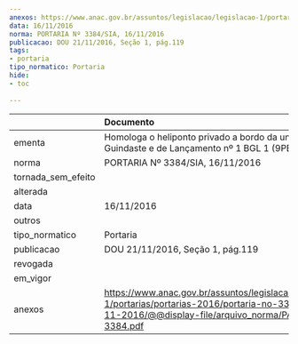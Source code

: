 ```yaml
---
anexos: https://www.anac.gov.br/assuntos/legislacao/legislacao-1/portarias/portarias-2016/portaria-no-3384-sia-16-11-2016/@@display-file/arquivo_norma/PA2016-3384.pdf
data: 16/11/2016
norma: PORTARIA Nº 3384/SIA, 16/11/2016
publicacao: DOU 21/11/2016, Seção 1, pág.119
tags:
- portaria
tipo_normatico: Portaria
hide: 
- toc 
 
---
```


|                    | Documento                                                                                                                                                      |
|:-------------------|:---------------------------------------------------------------------------------------------------------------------------------------------------------------|
| ementa             | Homologa o heliponto privado a bordo da unidade Balsa Guindaste e de Lançamento nº 1 BGL 1 (9PBG).                                                             |
| norma              | PORTARIA Nº 3384/SIA, 16/11/2016                                                                                                                               |
| tornada_sem_efeito |                                                                                                                                                                |
| alterada           |                                                                                                                                                                |
| data               | 16/11/2016                                                                                                                                                     |
| outros             |                                                                                                                                                                |
| tipo_normatico     | Portaria                                                                                                                                                       |
| publicacao         | DOU 21/11/2016, Seção 1, pág.119                                                                                                                               |
| revogada           |                                                                                                                                                                |
| em_vigor           |                                                                                                                                                                |
| anexos             | https://www.anac.gov.br/assuntos/legislacao/legislacao-1/portarias/portarias-2016/portaria-no-3384-sia-16-11-2016/@@display-file/arquivo_norma/PA2016-3384.pdf |